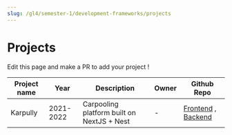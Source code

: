 ```yaml
---
slug: /gl4/semester-1/development-frameworks/projects
---
```


# Projects

Edit this page and make a PR to add your project !

| Project name | Year      | Description | Owner | Github Repo
| --- |-----------| --- | --- | ---
| Karpully | 2021-2022 | Carpooling platform built on NextJS + Nest | - | [Frontend]( https://github.com/wadhah101/Karpully-Frontend) , [Backend](https://github.com/AhmedGrati/Karpully-Backend)
